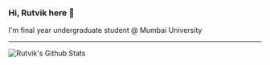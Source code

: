 ### Hi, Rutvik here 👋

I'm final year undergraduate student @ Mumbai University
<hr>
<img alt="Rutvik's Github Stats" src="https://github-readme-stats.vercel.app/api?username=rutvik-panchal&show_icons=true&hide_border=true" />
